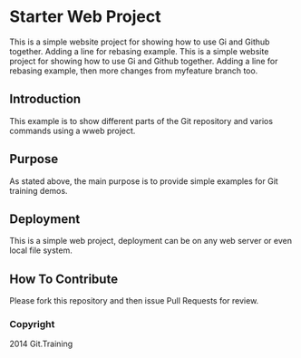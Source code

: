 # Starter Web Project

This is a simple website project for showing how to use Gi and Github together. Adding a line for rebasing example.
This is a simple website project for showing how to use Gi and Github together. Adding a line for rebasing example, then more changes from myfeature branch too.

## Introduction

This example is to show different parts of the Git repository and varios commands using a wweb project.

## Purpose

As stated above, the main purpose is to provide simple examples for Git training demos.

## Deployment

This is a simple web project, deployment can be on any web server or even local file system.

## How To Contribute

Please fork this repository and then issue Pull Requests for review.


### Copyright

2014 Git.Training